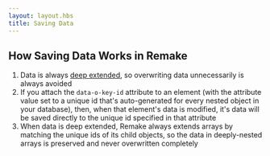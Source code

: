 ```yaml
---
layout: layout.hbs
title: Saving Data
---
```


## How Saving Data Works in Remake

1. Data is always [deep extended](https://davidwalsh.name/javascript-deep-merge), so overwriting data unnecessarily is always avoided
2. If you attach the `data-o-key-id` attribute to an element (with the attribute value set to a unique id that's auto-generated for every nested object in your database), then, when that element's data is modified, it's data will be saved directly to the unique id specified in that attribute
3. When data is deep extended, Remake always extends arrays by matching the unique ids of its child objects, so the data in deeply-nested arrays is preserved and never overwritten completely